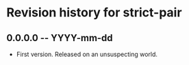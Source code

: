 # Revision history for strict-pair

## 0.0.0.0 -- YYYY-mm-dd

* First version. Released on an unsuspecting world.
